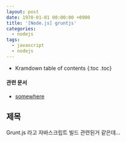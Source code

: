 ```yaml
---
layout: post
date: 1970-01-01 00:00:00 +0900
title: '[Node.js] gruntjs'
categories:
  - nodejs
tags:
  - javascript
  - nodejs
---
```


* Kramdown table of contents
{:toc .toc}

#### 관련 문서

- [somewhere](somewhere)

## 제목

Grunt.js 라고 자바스크립트 빌드 관련된거 같은데...
